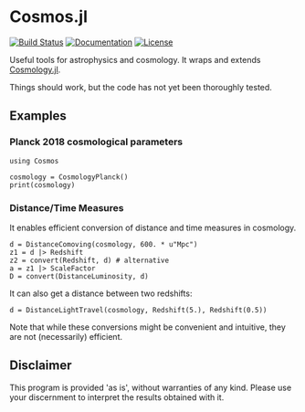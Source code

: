 # Cosmos.jl

[![Build Status](https://github.com/rafaelab/Cosmos.jl/actions/workflows/CI.yml/badge.svg)](https://github.com/rafaelab/Cosmos.jl/actions)
[![Documentation](https://img.shields.io/badge/docs-stable-blue.svg)](https://rafaelab.github.io/Cosmos.jl/index.html)
[![License](https://img.shields.io/badge/license-MIT-green.svg)](LICENSE)


Useful tools for astrophysics and cosmology. 
It wraps and extends [Cosmology.jl](https://github.com/JuliaAstro/Cosmology.jl/).

Things should work, but the code has not yet been thoroughly tested.


## Examples

### Planck 2018 cosmological parameters
```
using Cosmos

cosmology = CosmologyPlanck()
print(cosmology)
```

### Distance/Time Measures

It enables efficient conversion of distance and time measures in cosmology. 
```
d = DistanceComoving(cosmology, 600. * u"Mpc")
z1 = d |> Redshift 
z2 = convert(Redshift, d) # alternative
a = z1 |> ScaleFactor
D = convert(DistanceLuminosity, d)
```

It can also get a distance between two redshifts:
```
d = DistanceLightTravel(cosmology, Redshift(5.), Redshift(0.5))
```

Note that while these conversions might be convenient and intuitive, they are not (necessarily) efficient.


## Disclaimer

This program is provided 'as is', without warranties of any kind. 
Please use your discernment to interpret the results obtained with it.